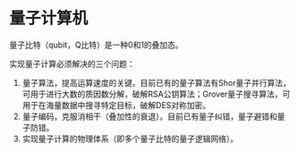 <!--
 * @Author: ZhXZhao
 * @Date: 2021-12-30 15:34:24
 * @LastEditors: ZhXZhao
 * @LastEditTime: 2021-12-30 15:38:47
 * @Description: file content
-->

# 量子计算机

量子比特（qubit，Q比特）是一种0和1的叠加态。

实现量子计算必须解决的三个问题：

1. 量子算法，提高运算速度的关键。目前已有的量子算法有Shor量子并行算法，可用于进行大数的质因数分解，破解RSA公钥算法；Grover量子搜寻算法，可用于在海量数据中搜寻特定目标，破解DES对称加密。
2. 量子编码，克服消相干（叠加性的衰退）。目前已有量子纠错，量子避错和量子防错。
3. 实现量子计算的物理体系（即多个量子比特的量子逻辑网络）。
